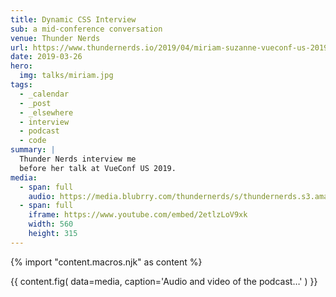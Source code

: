 ```yaml
---
title: Dynamic CSS Interview
sub: a mid-conference conversation
venue: Thunder Nerds
url: https://www.thundernerds.io/2019/04/miriam-suzanne-vueconf-us-2019/
date: 2019-03-26
hero:
  img: talks/miriam.jpg
tags:
  - _calendar
  - _post
  - _elsewhere
  - interview
  - podcast
  - code
summary: |
  Thunder Nerds interview me
  before her talk at VueConf US 2019.
media:
  - span: full
    audio: https://media.blubrry.com/thundernerds/s/thundernerds.s3.amazonaws.com/vueconf/206-miriam-suzanne-vueconf-us-2019.mp3
  - span: full
    iframe: https://www.youtube.com/embed/2etlzLoV9xk
    width: 560
    height: 315
---
```

{% import "content.macros.njk" as content %}

{{ content.fig(
  data=media,
  caption='Audio and video of the podcast…'
) }}
